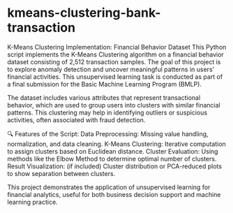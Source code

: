 # kmeans-clustering-bank-transaction

K-Means Clustering Implementation: Financial Behavior Dataset
This Python script implements the K-Means Clustering algorithm on a financial behavior dataset consisting of 2,512 transaction samples. The goal of this project is to explore anomaly detection and uncover meaningful patterns in users’ financial activities. This unsupervised learning task is conducted as part of a final submission for the Basic Machine Learning Program (BMLP).

The dataset includes various attributes that represent transactional behavior, which are used to group users into clusters with similar financial patterns. This clustering may help in identifying outliers or suspicious activities, often associated with fraud detection.

🔍 Features of the Script:
Data Preprocessing: Missing value handling, normalization, and data cleaning.
K-Means Clustering: Iterative computation to assign clusters based on Euclidean distance.
Cluster Evaluation: Using methods like the Elbow Method to determine optimal number of clusters.
Result Visualization: (if included) Cluster distribution or PCA-reduced plots to show separation between clusters.

This project demonstrates the application of unsupervised learning for financial analytics, useful for both business decision support and machine learning practice.
